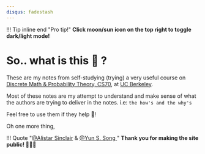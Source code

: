 ```yaml
---
disqus: fadestash
---
```


!!! Tip inline end "Pro tip!"
    __Click moon/sun icon on the top right to toggle dark/light mode!__  
# So.. what is this  😬 ?

These are my notes from self-studying (trying) a very useful course on [Discrete Math & Probability Theory, CS70](http://www.fa19.eecs70.org/), at [UC Berkeley](https://www.berkeley.edu/).  

Most of these notes are my attempt to understand and make sense of what the authors are trying to deliver in the notes. i.e: `the how's and the why's`  

Feel free to use them if they help  🙂!  

Oh one more thing,  

!!! Quote "[@Alistar Sinclair](https://people.eecs.berkeley.edu/~sinclair/) & [@Yun S. Song ](http://people.eecs.berkeley.edu/~yss/)"
    __Thank you for making the site public! 🥰🥰🥰__

